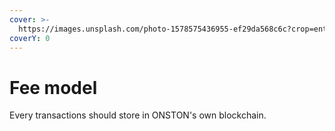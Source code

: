 ```yaml
---
cover: >-
  https://images.unsplash.com/photo-1578575436955-ef29da568c6c?crop=entropy&cs=srgb&fm=jpg&ixid=MnwxOTcwMjR8MHwxfHNlYXJjaHwxfHx0aWNrZXR8ZW58MHx8fHwxNjM5MjUxOTQ1&ixlib=rb-1.2.1&q=85
coverY: 0
---
```


# Fee model

Every transactions should store in ONSTON's own blockchain.&#x20;
